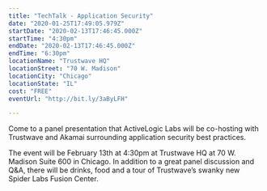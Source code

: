 ```yaml
---
title: "TechTalk - Application Security"
date: "2020-01-25T17:49:05.979Z"
startDate: "2020-02-13T17:46:45.000Z"
startTime: "4:30pm"
endDate: "2020-02-13T17:46:45.000Z"
endTime: "6:30pm"
locationName: "Trustwave HQ"
locationStreet: "70 W. Madison"
locationCity: "Chicago"
locationState: "IL"
cost: "FREE"
eventUrl: "http://bit.ly/3aByLFH"

---
```


Come to a panel presentation that ActiveLogic Labs will be co-hosting with Trustwave and Akamai surrounding application security best practices.
 
The event will be February 13th at 4:30pm at Trustwave HQ at 70 W. Madison Suite 600 in Chicago. In addition to a great panel discussion and Q&A, there will be drinks, food and a tour of Trustwave’s swanky new Spider Labs Fusion Center.

